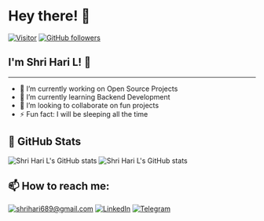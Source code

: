 # Hey there! 👋

[![Visitor](https://visitor-badge.laobi.icu/badge?page_id=shrihari689.shrihari689)](https://github.com/shrihari689) [![GitHub followers](https://img.shields.io/github/followers/shrihari689.svg?style=social&label=Follow)](https://github.com/shrihari689?tab=followers)

## I'm Shri Hari L! 🚀

---

- 🔭 I’m currently working on Open Source Projects
- 🌱 I’m currently learning Backend Development
- 👯 I’m looking to collaborate on fun projects
- ⚡ Fun fact: I will be sleeping all the time

## 👀 GitHub Stats

![Shri Hari L's GitHub stats](https://github-readme-stats.vercel.app/api?username=shrihari689&count_private=true&show_icons=true&include_all_commits=true)
![Shri Hari L's GitHub stats](https://github-readme-streak-stats.herokuapp.com/?user=shrihari689&count_private=true&show_icons=true&hide=stars&include_all_commits=true)

## 📫 How to reach me:

<a href="mailto:shrihari689@gmail.com">![shrihari689@gmail.com](https://img.shields.io/badge/Gmail-D14836?style=for-the-badge&logo=gmail&logoColor=white)</a> <a href="https://www.linkedin.com/in/shrihari689/">![LinkedIn](https://img.shields.io/badge/LinkedIn-0077B5?style=for-the-badge&logo=linkedin&logoColor=white)</a> <a href="https://t.me/shrihari689">![Telegram](https://img.shields.io/badge/Telegram-2CA5E0?style=for-the-badge&logo=telegram&logoColor=white)</a>
